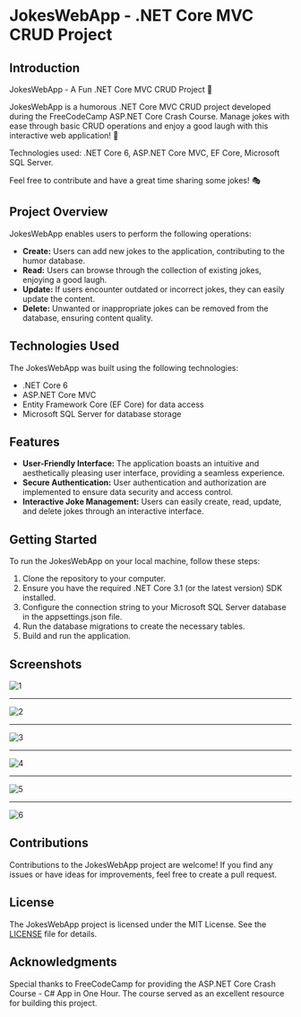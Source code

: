 # JokesWebApp - .NET Core MVC CRUD Project

## Introduction

JokesWebApp - A Fun .NET Core MVC CRUD Project 🎉

JokesWebApp is a humorous .NET Core MVC CRUD project developed during the FreeCodeCamp ASP.NET Core Crash Course. Manage jokes with ease through basic CRUD operations and enjoy a good laugh with this interactive web application! 🤣

Technologies used: .NET Core 6, ASP.NET Core MVC, EF Core, Microsoft SQL Server.

Feel free to contribute and have a great time sharing some jokes! 🎭

## Project Overview

JokesWebApp enables users to perform the following operations:

- **Create:** Users can add new jokes to the application, contributing to the humor database.
- **Read:** Users can browse through the collection of existing jokes, enjoying a good laugh.
- **Update:** If users encounter outdated or incorrect jokes, they can easily update the content.
- **Delete:** Unwanted or inappropriate jokes can be removed from the database, ensuring content quality.

## Technologies Used

The JokesWebApp was built using the following technologies:

- .NET Core 6
- ASP.NET Core MVC
- Entity Framework Core (EF Core) for data access
- Microsoft SQL Server for database storage

## Features

- **User-Friendly Interface:** The application boasts an intuitive and aesthetically pleasing user interface, providing a seamless experience.
- **Secure Authentication:** User authentication and authorization are implemented to ensure data security and access control.
- **Interactive Joke Management:** Users can easily create, read, update, and delete jokes through an interactive interface.

## Getting Started

To run the JokesWebApp on your local machine, follow these steps:

1. Clone the repository to your computer.
2. Ensure you have the required .NET Core 3.1 (or the latest version) SDK installed.
3. Configure the connection string to your Microsoft SQL Server database in the appsettings.json file.
4. Run the database migrations to create the necessary tables.
5. Build and run the application.

## Screenshots
![1](https://github.com/Olcaytp/.NETCore-MVC-JokesWebApp/assets/85984966/3c733a51-d25e-49d6-b193-585acf688894)
*******************************************************************************************************************************************************************************
![2](https://github.com/Olcaytp/.NETCore-MVC-JokesWebApp/assets/85984966/d7a2b192-5d1c-4a89-8ed0-86b1cae54fde)
*******************************************************************************************************************************************************************************
![3](https://github.com/Olcaytp/.NETCore-MVC-JokesWebApp/assets/85984966/16202535-6d68-4129-8234-bebc5c052b72)
*******************************************************************************************************************************************************************************
![4](https://github.com/Olcaytp/.NETCore-MVC-JokesWebApp/assets/85984966/87eb30c4-eb02-427f-86f3-fa05f5f0e7d4)
*******************************************************************************************************************************************************************************
![5](https://github.com/Olcaytp/.NETCore-MVC-JokesWebApp/assets/85984966/5d5b47bd-9c45-40f6-b5ce-013fbe5fe68c)
*******************************************************************************************************************************************************************************
![6](https://github.com/Olcaytp/.NETCore-MVC-JokesWebApp/assets/85984966/73150e88-52bd-4338-b20e-5f94b00f2173)


## Contributions

Contributions to the JokesWebApp project are welcome! If you find any issues or have ideas for improvements, feel free to create a pull request.

## License

The JokesWebApp project is licensed under the MIT License. See the [LICENSE](LICENSE) file for details.

## Acknowledgments

Special thanks to FreeCodeCamp for providing the ASP.NET Core Crash Course - C# App in One Hour. The course served as an excellent resource for building this project.
